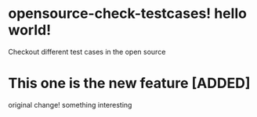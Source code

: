 
# opensource-check-testcases! hello world!

Checkout different test cases in the open source

# This one is the new feature [ADDED]


original change! 
something interesting

